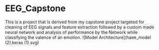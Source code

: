 # EEG_Capstone
This is a project that is derived from my capstone project targeted for cleaning of EEG signals and feature extraction followed by a custom made neural network and analysis of performance by the Network while classifying the valence of an emotion.
![Model Architecture](haee_model (2).keras (1).svg)
